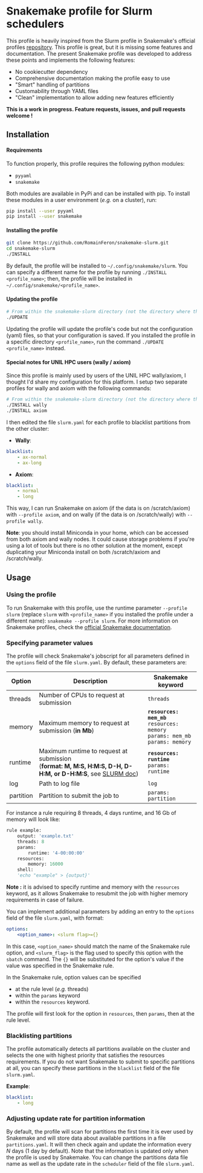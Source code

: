 # Snakemake profile for Slurm schedulers

This profile is heavily inspired from the Slurm profile in Snakemake's official profiles [repository](https://github.com/Snakemake-Profiles/slurm). This profile is great, but it is missing some features and documentation. The present Snakemake profile was developed to address these points and implements the following features:
- No cookiecutter dependency
- Comprehensive documentation making the profile easy to use
- "Smart" handling of partitions
- Customability through YAML files
- "Clean" implementation to allow adding new features efficiently

**This is a work in progress. Feature requests, issues, and pull requests welcome !**

## Installation

#### Requirements

To function properly, this profile requires the following python modules:

- `pyyaml`
- `snakemake`

Both modules are available in PyPi and can be installed with pip. To install these modules in a user environment (*e.g.* on a cluster), run:

```bash
pip install --user pyyaml
pip install --user snakemake
```

#### Installing the profile

```bash
git clone https://github.com/RomainFeron/snakemake-slurm.git
cd snakemake-slurm
./INSTALL
```

By default, the profile will be installed to `~/.config/snakemake/slurm`. You can specify a different name for the profile by running `./INSTALL <profile_name>`; then, the profile will be installed in `~/.config/snakemake/<profile_name>`.


#### Updating the profile

```bash
# From within the snakemake-slurm directory (not the directory where the profile was installed)
./UPDATE
```

Updating the profile will update the profile's code but not the configuration (yaml) files, so that your configuration is saved. If you installed the profile in a specific directory `<profile_name>`, run the command `./UPDATE <profile_name>` instead.


#### Special notes for UNIL HPC users (wally / axiom)

Since this profile is mainly used by users of the UNIL HPC wally/axiom, I thought I'd share my configuration for this platform. I setup two separate profiles for wally and axiom with the following commands:

```bash
# From within the snakemake-slurm directory (not the directory where the profile was installed)
./INSTALL wally
./INSTALL axiom
```

I then edited the file `slurm.yaml` for each profile to blacklist partitions from the other cluster:

- **Wally**:

```yaml
blacklist:
    - ax-normal
    - ax-long
```

- **Axiom**:

```yaml
blacklist:
    - normal
    - long
```

This way, I can run Snakemake on axiom (if the data is on /scratch/axiom) with `--profile axiom`, and on wally (if the data is on /scratch/wally) with `--profile wally`.

**Note**: you should install Miniconda in your home, which can be accessed from both axiom and wally nodes. It could cause storage problems if you're using a lot of tools but there is no other solution at the moment, except duplicating your Miniconda install on both /scratch/axiom and /scratch/wally.

## Usage

### Using the profile

To run Snakemake with this profile, use the runtime parameter `--profile slurm` (replace `slurm` with `<profile_name>` if you installed the profile under a different name): `snakemake --profile slurm`. For more information on Snakemake profiles, check the [official Snakemake documentation](https://snakemake.readthedocs.io/en/latest/executable.html#profiles).

### Specifying parameter values

The profile will check Snakemake's jobscript for all parameters defined in the `options` field of the file `slurm.yaml`. By default, these parameters are:

| Option | Description | Snakemake keyword |
|---|---|---|
| threads | Number of CPUs to request at submission | `threads` |
| memory | Maximum memory to request at submission (**in Mb**) | **`resources: mem_mb`**<br>`resources: memory`<br>`params: mem_mb`<br>`params: memory`|
| runtime | Maximum runtime to request at submission<br>(**format: M, M:S, H:M:S, D-H, D-H:M, or D-H:M:S**, see [SLURM doc](https://slurm.schedmd.com/sbatch.html)) | **`resources: runtime`**<br>`params: runtime`|
| log | Path to log file | `log` |
| partition | Partition to submit the job to | `params: partition`|

For instance a rule requiring 8 threads, 4 days runtime, and 16 Gb of memory will look like:

```python
rule example:
    output: 'example.txt'
    threads: 8
    params:
        runtime: '4-00:00:00'
    resources:
        memory: 16000
    shell:
    'echo "example" > {output}'
```

**Note :** it is advised to specify runtime and memory with the `resources` keyword, as it allows Snakemake to resubmit the job with higher memory requirements in case of failure.

You can implement additional parameters by adding an entry to the `options` field of the file `slurm.yaml`, with format:
```yaml
options:
    <option_name>: <slurm flag>={}
```
In this case, `<option_name>` should match the name of the Snakemake rule option, and `<slurm_flag>` is the flag used to specify this option with the `sbatch` command. The `{}` will be substituted for the option's value if the value was specified in the Snakemake rule.

In the Snakemake rule, option values can be specified
- at the rule level (*e.g.* threads)
- within the `params` keyword
- within the `resources` keyword.

The profile will first look for the option in `resources`, then `params`, then at the rule level.

### Blacklisting partitions

The profile automatically detects all partitions available on the cluster and selects the one with highest priority that satisfies the resources requirements. If you do not want Snakemake to submit to specific partitions at all, you can specify these partitions in the `blacklist` field of the file `slurm.yaml`.

**Example**:
```yaml
blacklist:
    - long
```

### Adjusting update rate for partition information

By default, the profile will scan for partitions the first time it is ever used by Snakemake and will store data about available partitions in a file `partitions.yaml`. It will then check again and update the information every *N* days (1 day by default). Note that the information is updated only when the profile is used by Snakemake. You can change the partitions data file name as well as the update rate in the `scheduler` field of the file `slurm.yaml`.
